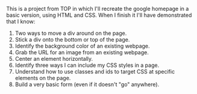 This is a project from TOP in which I'll recreate the google homepage in a basic version, using HTML and CSS.
When I finish it I'll have demonstrated that I know:
1. Two ways to move a div around on the page.
2. Stick a div onto the bottom or top of the page.
3. Identify the background color of an existing webpage.
4. Grab the URL for an image from an existing webpage.
5. Center an element horizontally.
6. Identify three ways I can include my CSS styles in a page.
7. Understand how to use classes and ids to target CSS at specific elements on the page.
8. Build a very basic form (even if it doesn't "go" anywhere).
